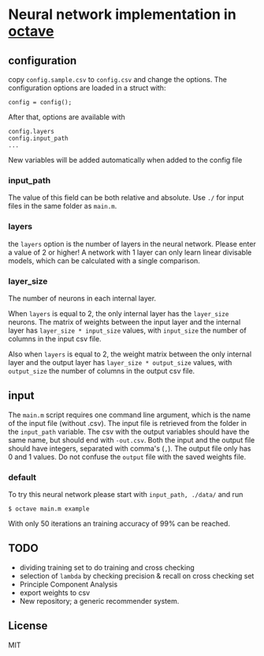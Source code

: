 # Neural network implementation in [octave](http://www.gnu.org/software/octave/)

## configuration

copy `config.sample.csv` to `config.csv` and change the options. The configuration options are loaded in a struct with:

```
config = config();
```

After that, options are available with

```
config.layers
config.input_path
...
```

New variables will be added automatically when added to the config file

### input_path
The value of this field can be both relative and absolute. Use `./` for input files in the same folder as `main.m`.

### layers
the `layers` option is the number of layers in the neural network. Please enter a value of 2 or higher! A network with 1 layer can only learn linear divisable models, which can be calculated with a single comparison.

### layer_size
The number of neurons in each internal layer. 

When `layers` is equal to 2, the only internal layer has the `layer_size` neurons. The matrix of weights between the input layer and the internal layer has `layer_size * input_size` values, with `input_size` the number of columns in the input csv file.

Also when `layers` is equal to 2, the weight matrix between the only internal layer and the output layer has `layer_size * output_size` values, with `output_size` the number of columns in the output csv file.

## input
The `main.m` script requires one command line argument, which is the name of the input file (without .csv). The input file is retrieved from the folder in the `input_path` variable. The csv with the output variables should have the same name, but should end with `-out.csv`. Both the input and the output file should have integers, separated with comma's (`,`). The output file only has 0 and 1 values. Do not confuse the `output` file with the saved weights file.

### default
To try this neural network please start with `input_path, ./data/` and run
```
$ octave main.m example
```

With only 50 iterations an training accuracy of 99% can be reached.

## TODO
- dividing training set to do training and cross checking
- selection of `lambda` by checking precision & recall on cross checking set
- Principle Component Analysis
- export weights to csv
- New repository; a generic recommender system.

## License
MIT
